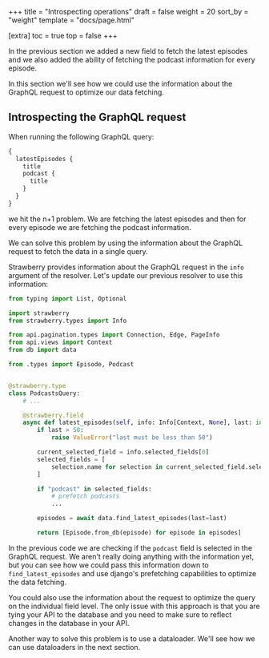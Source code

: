 +++
title = "Introspecting operations"
draft = false
weight = 20
sort_by = "weight"
template = "docs/page.html"

[extra]
toc = true
top = false
+++

In the previous section we added a new field to fetch the latest episodes and we
also added the ability of fetching the podcast information for every episode.

In this section we'll see how we could use the information about the GraphQL
request to optimize our data fetching.

## Introspecting the GraphQL request

When running the following GraphQL query:

```graphql
{
  latestEpisodes {
    title
    podcast {
      title
    }
  }
}
```

we hit the n+1 problem. We are fetching the latest episodes and then for every
episode we are fetching the podcast information.

We can solve this problem by using the information about the GraphQL request to
fetch the data in a single query.

Strawberry provides information about the GraphQL request in the `info` argument
of the resolver. Let's update our previous resolver to use this information:

```python
from typing import List, Optional

import strawberry
from strawberry.types import Info

from api.pagination.types import Connection, Edge, PageInfo
from api.views import Context
from db import data

from .types import Episode, Podcast


@strawberry.type
class PodcastsQuery:
    # ...

    @strawberry.field
    async def latest_episodes(self, info: Info[Context, None], last: int = 5) -> List[Episode]:
        if last > 50:
            raise ValueError("last must be less than 50")

        current_selected_field = info.selected_fields[0]
        selected_fields = [
            selection.name for selection in current_selected_field.selections
        ]

        if "podcast" in selected_fields:
            # prefetch podcasts
            ...

        episodes = await data.find_latest_episodes(last=last)

        return [Episode.from_db(episode) for episode in episodes]
```

In the previous code we are checking if the `podcast` field is selected in the
GraphQL request. We aren't really doing anything with the information yet, but
you can see how we could pass this information down to `find_latest_episodes`
and use django's prefetching capabilities to optimize the data fetching.

You could also use the information about the request to optimize the query on
the individual field level. The only issue with this approach is that you are
tying your API to the database and you need to make sure to reflect changes in
the database in your API.

Another way to solve this problem is to use a dataloader. We'll see how we can
use dataloaders in the next section.
